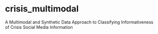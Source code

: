 # crisis_multimodal
A Multimodal and Synthetic Data Approach to Classifying Informativeness of Crisis Social Media Information
